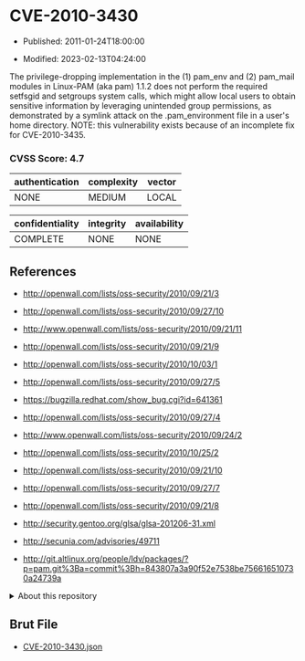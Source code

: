 # CVE-2010-3430

- Published: 2011-01-24T18:00:00

- Modified: 2023-02-13T04:24:00

The privilege-dropping implementation in the (1) pam_env and (2) pam_mail modules in Linux-PAM (aka pam) 1.1.2 does not perform the required setfsgid and setgroups system calls, which might allow local users to obtain sensitive information by leveraging unintended group permissions, as demonstrated by a symlink attack on the .pam_environment file in a user's home directory. NOTE: this vulnerability exists because of an incomplete fix for CVE-2010-3435.

### CVSS Score: **4.7**

| authentication | complexity | vector |
| --- | --- | --- |
| NONE | MEDIUM | LOCAL |

| confidentiality | integrity | availability |
| --- | --- | --- |
| COMPLETE | NONE | NONE |

## References

* http://openwall.com/lists/oss-security/2010/09/21/3

* http://openwall.com/lists/oss-security/2010/09/27/10

* http://www.openwall.com/lists/oss-security/2010/09/21/11

* http://openwall.com/lists/oss-security/2010/09/21/9

* http://openwall.com/lists/oss-security/2010/10/03/1

* http://openwall.com/lists/oss-security/2010/09/27/5

* https://bugzilla.redhat.com/show_bug.cgi?id=641361

* http://openwall.com/lists/oss-security/2010/09/27/4

* http://www.openwall.com/lists/oss-security/2010/09/24/2

* http://openwall.com/lists/oss-security/2010/10/25/2

* http://openwall.com/lists/oss-security/2010/09/21/10

* http://openwall.com/lists/oss-security/2010/09/27/7

* http://openwall.com/lists/oss-security/2010/09/21/8

* http://security.gentoo.org/glsa/glsa-201206-31.xml

* http://secunia.com/advisories/49711

* http://git.altlinux.org/people/ldv/packages/?p=pam.git%3Ba=commit%3Bh=843807a3a90f52e7538be756616510730a24739a

<details>
<summary>About this repository</summary> 

  This repository is part of the project [Live Hack CVE](https://github.com/Live-Hack-CVE). Main website can be found [www.live-hack.org](https://www.live-hack.org) 
  
  Made by [Sn0wAlice](https://github.com/Sn0wAlice) for the people that care about security and need to have a feed of the latest CVEs. Hope you enjoy it, don't forget to star the repo and follow me on [Twitter](https://twitter.com/Sn0wAlice) and [Github](https://github.com/Sn0wAlice). And that is my [personnal website](https://www.alice-snow.me/)

  - [Home Page](https://github.com/Live-Hack-CVE)
  - [Framework](https://github.com/Live-Hack-CVE/cve-framework)
  - [CVE database](https://github.com/Live-Hack-CVE/full_database)
  - [Changelog](https://github.com/Live-Hack-CVE/Changelog)
</details>

## Brut File

* [CVE-2010-3430.json](https://raw.githubusercontent.com/Live-Hack-CVE/full_database/main/cves/2010/CVE-2010-3430.json)

